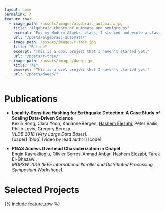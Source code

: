 ```yaml
---
layout: home
permalink: /
feature_row:
  - image_path: /assets/images/algebraic_automata.jpg
    title: "Algebraic theory of automata and semigroups"
    excerpt: "For my Modern Algebra class, I studied and wrote a class paper on algebraic automata theory, mainly introducing semigroup theory and building up and proving the Krohn-Rhodes decomposition theorem. (Figure from *Nine Chapters on the Semigroup Art* by Alan J. Cain)"
    url: "/posts/algebraic-automata/"
  - image_path: /assets/images/r-tree.jpg
    title: "R-tree"
    excerpt: "This is a cool project that I haven't started yet."
    url: "/posts/r-tree/"
  - image_path: /assets/images/dweep.jpg
    title: "AI"
    excerpt: "This is a cool project that I haven't started yet."
    url: "/posts/dweep/"
---
```


# Publications

* **Locality-Sensitive Hashing for Earthquake Detection: A Case Study of Scaling Data-Driven Science**  
Kexin Rong, Clara Yoon, Karianne Bergen, <u>Hashem Elezabi</u>, Peter Bailis, Philip Levis, Gregory Beroza.  
*VLDB 2018 (Very Large Data Bases).*  
[[paper]](/assets/docs/quake-vldb18.pdf) [[blog]](https://dawn.cs.stanford.edu/2018/09/05/quake/) [[video by lead author]](https://www.youtube.com/watch?v=LXi0TIOOfEY) [[code]](https://github.com/stanford-futuredata/FAST)

* **PGAS Access Overhead Characterization in Chapel**  
Engin Kayraklioglu, Olivier Serres, Ahmad Anbar, <u>Hashem Elezabi</u>, Tarek El-Ghazawi.  
*IPDPSW 2016 (IEEE International Parallel and Distributed Processing Symposium Workshops).*

# Selected Projects

{% include feature_row %}